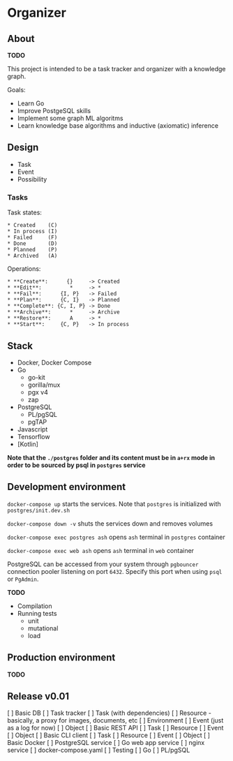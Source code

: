 # Organizer

## About

**TODO**

This project is intended to be a task tracker and organizer with a knowledge graph.

Goals:
* Learn Go
* Improve PostgeSQL skills
* Implement some graph ML algoritms
* Learn knowledge base algorithms and inductive (axiomatic) inference


## Design

* Task
* Event
* Possibility

### Tasks

Task states:
```
* Created    (C)
* In process (I)
* Failed     (F)
* Done       (D)
* Planned    (P)
* Archived   (A)
```

Operations:
```
* **Create**:      {}     -> Created
* **Edit**:         *     -> *
* **Fail**:      {I, P}   -> Failed
* **Plan**:      {C, I}   -> Planned
* **Complete**: {C, I, P} -> Done
* **Archive**:      *     -> Archive
* **Restore**:      A     -> *
* **Start**:     {C, P}   -> In process
```


## Stack

* Docker, Docker Compose
* Go
	* go-kit
	* gorilla/mux
	* pgx v4
	* zap
* PostgreSQL
	* PL/pgSQL
	* pgTAP
* Javascript
* Tensorflow
* \[Kotlin\]


**Note that the `./postgres` folder and its content must be in `a+rx` mode in order to be sourced by psql in `postgres` service**

## Development environment

`docker-compose up` starts the services. Note that `postgres` is initialized with `postgres/init.dev.sh`

`docker-compose down -v` shuts the services down and removes volumes

`docker-compose exec postgres ash` opens `ash` terminal in `postgres` container

`docker-compose exec web ash` opens `ash` terminal in `web` container

PostgreSQL can be accessed from your system through `pgbouncer` connection pooler listening on port `6432`. Specify this port when using `psql` or `PgAdmin`.

**TODO**
* Compilation
* Running tests
	* unit
	* mutational
	* load

## Production environment

**TODO**


## Release v0.01
[ ] Basic DB
	[ ] Task tracker
		[ ] Task (with dependencies)
		[ ] Resource - basically, a proxy for images, documents, etc [ ] Environment
		[ ] Event (just as a log for now)
		[ ] Object
[ ] Basic REST API
	[ ] Task
	[ ] Resource
	[ ] Event
	[ ] Object
[ ] Basic CLI client
	[ ] Task
	[ ] Resource
	[ ] Event
	[ ] Object
[ ] Basic Docker
	[ ] PostgreSQL service
	[ ] Go web app service
	[ ] nginx service
	[ ] docker-compose.yaml
[ ] Testing
	[ ] Go
	[ ] PL/pgSQL
